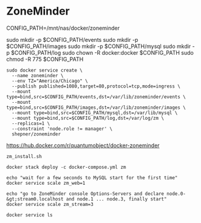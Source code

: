 # ZoneMinder

CONFIG_PATH=/mnt/nas/docker/zoneminder

sudo mkdir -p $CONFIG_PATH/events
sudo mkdir -p $CONFIG_PATH/images
sudo mkdir -p $CONFIG_PATH/mysql
sudo mkdir -p $CONFIG_PATH/log
sudo chown -R docker:docker $CONFIG_PATH
sudo chmod -R 775 $CONFIG_PATH

``` shell
sudo docker service create \
  --name zoneminder \
  --env TZ="America/Chicago" \
  --publish published=1080,target=80,protocol=tcp,mode=ingress \
  --mount type=bind,src=$CONFIG_PATH/events,dst=/var/lib/zoneminder/events \
  --mount type=bind,src=$CONFIG_PATH/images,dst=/var/lib/zoneminder/images \
  --mount type=bind,src=$CONFIG_PATH/mysql,dst=/var/lib/mysql \
  --mount type=bind,src=$CONFIG_PATH/log,dst=/var/log/zm \
  --replicas=1 \
  --constraint 'node.role != manager' \
  shepner/zoneminder

```






https://hub.docker.com/r/quantumobject/docker-zoneminder

``` shell
zm_install.sh

docker stack deploy -c docker-compose.yml zm

echo "wait for a few seconds to MySQL start for the first time"
docker service scale zm_web=1

echo "go to ZoneMinder console Options-Servers and declare node.0-&gt;stream0.localhost and node.1 ... node.3, finally start"
docker service scale zm_stream=3

docker service ls
```

